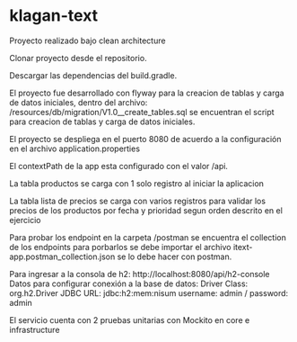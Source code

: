 # klagan-text

Proyecto realizado bajo clean architecture

Clonar proyecto desde el repositorio.

Descargar las dependencias del build.gradle.

El proyecto fue desarrollado con flyway para la creacion de tablas y carga de datos iniciales, dentro del archivo: /resources/db/migration/V1.0__create_tables.sql se encuentran el script para creacion de tablas y carga de datos iniciales.

El proyecto se despliega en el puerto 8080 de acuerdo a la configuración en el archivo application.properties

El contextPath de la app esta configurado con el valor /api.

La tabla productos se carga con 1 solo registro al iniciar la aplicacion

La tabla lista de precios se carga con varios registros para validar los precios de los productos por fecha y prioridad segun orden descrito en el ejercicio

Para probar los endpoint en la carpeta /postman se encuentra el collection de los endpoints para porbarlos se debe importar el archivo itext-app.postman_collection.json se lo debe hacer con postman.

Para ingresar a la consola de h2: http://localhost:8080/api/h2-console Datos para configurar conexión a la base de datos: Driver Class: org.h2.Driver JDBC URL: jdbc:h2:mem:nisum username: admin / password: admin

El servicio cuenta con 2 pruebas unitarias con Mockito en core e infrastructure

